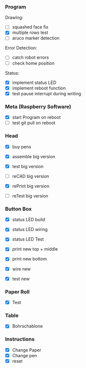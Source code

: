 ### Program  
Drawing:
- [ ] squashed face fix
- [x] multiple rows test
- [ ] aruco marker detection

Error Detection:
- [ ] catch robot errors
- [ ] check home position

Status:
- [x] implement status LED
- [x] implement reboot function
- [x] test pause interrupt during writing

### Meta (Raspberry Software)   
- [x] start Program on reboot
- [ ] test git pull on reboot 

### Head 
- [x] buy pens
- [x] assemble big version
- [x] test big version 

- [ ] reCAD big version
- [x] rePrint big version
- [ ] reTest big version

### Button Box
- [x] status LED build 
- [x] status LED wiring
- [x] status LED Test
- [x] print new top + middle
- [x] print new bottom
- [x] wire new
- [x] test new 


### Paper Roll 
- [x] Test

### Table
- [x] Bohrschablone

### Instructions
- [x] Change Paper 
- [x] Change pen 
- [x] reset
